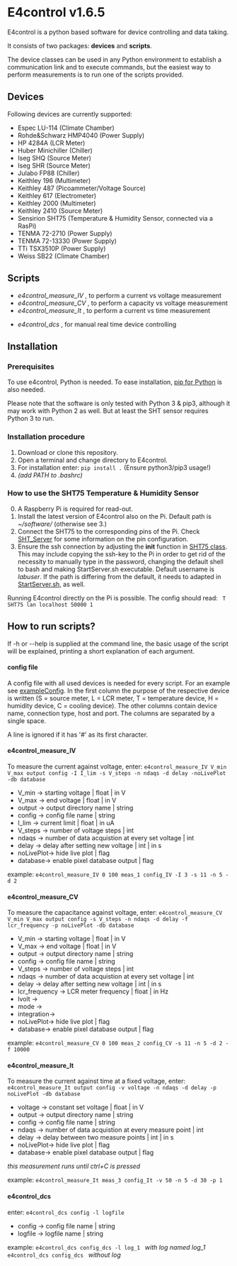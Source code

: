# E4control v1.6.5
E4control is a python based software for device controlling and data taking.

It consists of two packages: **devices** and **scripts**.

The device classes can be used in any Python environment to establish a communication link and to execute commands, but the easiest way to perform measurements is to run one of the scripts provided.

## Devices
Following devices are currently supported:
- Espec LU-114 (Climate Chamber)
- Rohde&Schwarz HMP4040 (Power Supply)
- HP 4284A (LCR Meter)
- Huber Minichiller (Chiller)
- Iseg SHQ (Source Meter)
- Iseg SHR (Source Meter)
- Julabo FP88 (Chiller)
- Keithley 196 (Multimeter)
- Keithley 487 (Picoammeter/Voltage Source)
- Keithley 617 (Electrometer)
- Keithley 2000 (Multimeter)
- Keithley 2410 (Source Meter)
- Sensirion SHT75 (Temperature & Humidity Sensor, connected via a RasPi)
- TENMA 72-2710 (Power Supply)
- TENMA 72-13330 (Power Supply)
- TTi TSX3510P (Power Supply)
- Weiss SB22 (Climate Chamber)

## Scripts
- *e4control_measure_IV* , to perform a current vs voltage measurement
- *e4control_measure_CV* , to perform a capacity vs voltage measurement
- *e4control_measure_It* , to perform a current vs time measurement
<!-- - *e4control_measure_Cint*, to perform a capcity vs. voltage measurement with hold for 'hold_t' at 'hold_v' for 'times' times -->
- *e4control_dcs* , for manual real time device controlling


## Installation
### Prerequisites
To use e4control, Python is needed. To ease installation, [pip for Python](https://pypi.python.org/pypi/pip) is also needed.

Please note that the software is only tested with Python 3 & pip3, although it may work with Python 2 as well. But at least the SHT sensor requires Python 3 to run.

### Installation procedure
1. Download or clone this repository.
2. Open a terminal and change directory to E4control.
3. For installation enter: `pip install .` (Ensure python3/pip3 usage!)
4. *(add PATH to .bashrc)* 

### How to use the SHT75 Temperature & Humidity Sensor
0. A Raspberry Pi is required for read-out.
1. Install the latest version of E4control also on the Pi. Default path is *~/software/* (otherwise see 3.)
2. Connect the SHT75 to the corresponding pins of the Pi. Check [SHT_Server](/e4control/devices/SHT_Server.py) for some information on the pin configuration.
3. Ensure the ssh connection by adjusting the __init__ function in [SHT75 class](e4control/devices/SHT75.py). This may include copying the ssh-key to the Pi in order to get rid of the necessity to manually type in the password, changing the default shell to bash and making StartServer.sh executable. Default username is *labuser*. If the path is differing from the default, it needs to adapted in [StartServer.sh](/e4control/devices/StartServer.sh), as well.

Running E4control directly on the Pi is possible. The config should read:
` T SHT75 lan localhost 50000 1`

## How to run scripts?
If -h or --help is supplied at the command line, the basic usage of the script will be explained, printing a short explanation of each argument.

#### config file
A config file with all used devices is needed for every script. For an example see [exampleConfig](/examples/exampleConfig).
In the first column the purpose of the respective device is written (S = source meter, L = LCR meter, T = temperature device, H = humidity device, C = cooling device). The other columns contain device name, connection type, host and port. The columns are separated by a single space.

A line is ignored if it has '#' as its first character.

#### e4control_measure_IV
To measure the current against voltage, enter:
`e4control_measure_IV V_min V_max output config -I I_lim -s V_steps -n ndaqs -d delay -noLivePlot -db database`

- V_min   -> starting voltage | float | in V
- V_max   -> end voltage | float | in V
- output  -> output directory name | string
- config  -> config file name | string
- I_lim   -> current limit | float | in uA
- V_steps -> number of voltage steps | int
- ndaqs   -> number of data acquistion at every set voltage | int
- delay   -> delay after setting new voltage | int | in s
- noLivePlot-> hide live plot | flag
- database-> enable pixel database output | flag

example:
`e4control_measure_IV 0 100 meas_1 config_IV -I 3 -s 11 -n 5 -d 2 `

#### e4control_measure_CV
To measure the capacitance against voltage, enter:
`e4control_measure_CV V_min V_max output config -s V_steps -n ndaqs -d delay -f lcr_frequency -p noLivePlot -db database`

- V_min   -> starting voltage | float | in V
- V_max   -> end voltage | float | in V
- output  -> output directory name | string
- config  -> config file name | string
- V_steps -> number of voltage steps | int
- ndaqs   -> number of data acquistion at every set voltage | int
- delay   -> delay after setting new voltage | int | in s
- lcr_frequency -> LCR meter frequency | float | in Hz
- lvolt   ->
- mode    ->
- integration->
- noLivePlot-> hide live plot | flag
- database-> enable pixel database output | flag

example:
`e4control_measure_CV 0 100 meas_2 config_CV -s 11 -n 5 -d 2 -f 10000`

<!-- #### e4control_measure_Cint
enter:
`e4control_measure_Cint V_min V_max output config -I_lim -I I_Lim -s V_steps -n ndaqs -d delay -f lcr_frequenz -times times
-hold_V hold_v -hold_t hold_t`

- V_min   -> starting voltage | float | in V
- V_max   -> end voltage | float | in V
- output  -> output directory name | string
- config  -> config file name | string
- V_steps -> number of voltage steps | int
- ndaqs   -> number of data acquistion at every set voltage | int
- delay   -> delay after setting new voltage | int | in s
- lcr_frequenz -> LCR meter frequenz | float | in Hz
- times -> number of times the routine is repeated | int
- hold_V -> voltage applied during the 'hold' phase | float | in V
- hold_t -> duration of the 'hold' phase | int | in s

example:
`e4control_measure_CV 0 100 meas_2 config_CV -s 11 -n 5 -d 2 -f 10000`
 -->
#### e4control_measure_It
To measure the current against time at a fixed voltage, enter:
`e4control_measure_It output config -v voltage -n ndaqs -d delay -p noLivePlot -db database`

- voltage -> constant set voltage | float | in V
- output  -> output directory name | string
- config  -> config file name | string
- ndaqs   -> number of data acquistion at every measure point | int
- delay   -> delay between two measure points | int | in s
- noLivePlot-> hide live plot | flag
- database-> enable pixel database output | flag

*this measurement runs until ctrl+C is pressed*

example:
`e4control_measure_It meas_3 config_It -v 50 -n 5 -d 30 -p 1`

#### e4control_dcs
enter:
`e4control_dcs config -l logfile `

- config  -> config file name | string
- logfile -> logfile name | string

example:
`e4control_dcs config_dcs -l log_1 ` *with log named log_1*  
`e4control_dcs config_dcs ` *without log*
